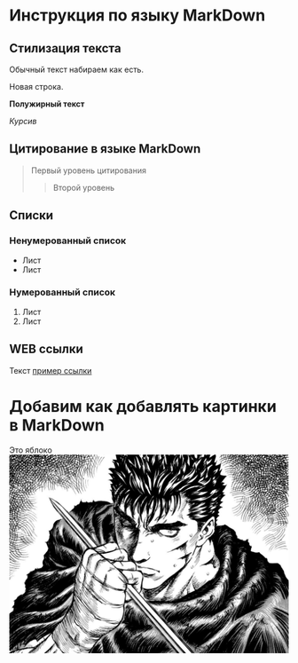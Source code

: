 # Инструкция по языку MarkDown

## Стилизация текста
Обычный текст набираем как есть.

Новая строка.

**Полужирный текст**

*Курсив*

## Цитирование в языке MarkDown
> Первый уровень цитирования
>> Второй уровень

##  Списки 
### Ненумерованный список
* Лист 
* Лист 

### Нумерованный список
1. Лист
2. Лист

## WEB ссылки
Текст [пример ссылки]("http.example.com "Всплывающая подсказка")

# Добавим как добавлять картинки в MarkDown
Это яблоко
![Черный мечник](Berserk.jpg)